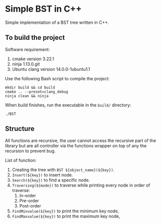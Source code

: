 # Simple BST in C++

Simple implementation of a BST tree written in C++.

## To build the project

Software requirement:

1. cmake version 3.22.1
3. ninja 1.13.0.git
2. Ubuntu clang version 14.0.0-1ubuntu1.1


Use the following Bash script to compile the project:
```
mkdir build && cd build
cmake .. --preset=clang_debug
ninja clean && ninja
```

When build finishes, run the executable in the `build/` directory:
```
./BST
```

## Structure

All functions are recursive, the user cannot access the recursive part of the library but are all controller via the functions wrapper on top of any the recursion to prevent bug.

List of function:

1. Creating the tree with `BST ${object_name}(${key})`.
2. `Insert(${key})` to insert node.
3. `Search(${key})` to find a specific node.
4. `Traversing(${mode})` to traverse while printing every node in order of traverse:
   1. In-order
   2. Pre-order
   3. Post-order
5. `FindMinvalue(${key})` to print the minimum key node,
6. `FindMaxvalue(${key})` to print the maximum key node,
